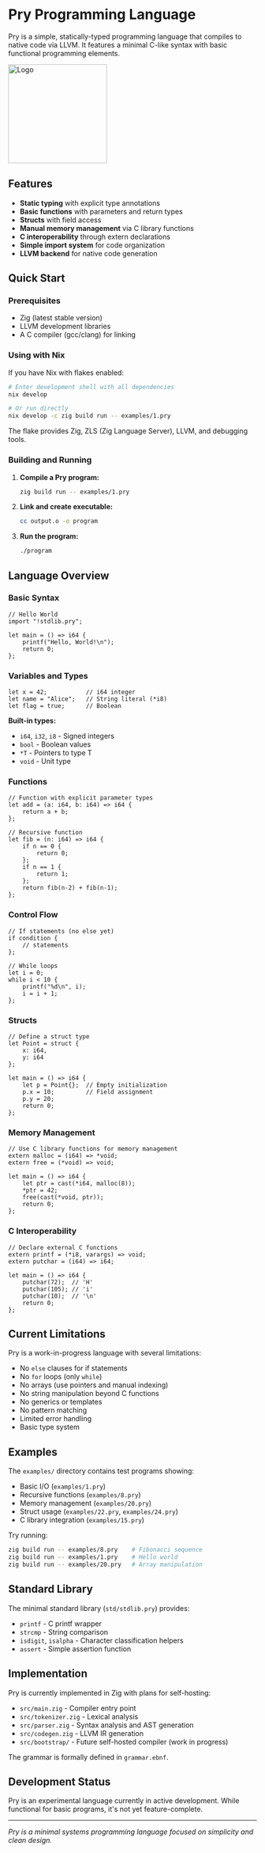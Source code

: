 # Pry Programming Language

Pry is a simple, statically-typed programming language that compiles to native code via LLVM. It features a minimal C-like syntax with basic functional programming elements.

<img src="images/logo.svg" width="200" alt="Logo" />

## Features

- **Static typing** with explicit type annotations
- **Basic functions** with parameters and return types
- **Structs** with field access
- **Manual memory management** via C library functions
- **C interoperability** through extern declarations
- **Simple import system** for code organization
- **LLVM backend** for native code generation

## Quick Start

### Prerequisites

- Zig (latest stable version)
- LLVM development libraries
- A C compiler (gcc/clang) for linking

### Using with Nix

If you have Nix with flakes enabled:

```bash
# Enter development shell with all dependencies
nix develop

# Or run directly
nix develop -c zig build run -- examples/1.pry
```

The flake provides Zig, ZLS (Zig Language Server), LLVM, and debugging tools.

### Building and Running

1. **Compile a Pry program:**
   ```bash
   zig build run -- examples/1.pry
   ```

2. **Link and create executable:**
   ```bash
   cc output.o -o program
   ```

3. **Run the program:**
   ```bash
   ./program
   ```

## Language Overview

### Basic Syntax

```pry
// Hello World
import "!stdlib.pry";

let main = () => i64 {
    printf("Hello, World!\n");
    return 0;
};
```

### Variables and Types

```pry
let x = 42;           // i64 integer
let name = "Alice";   // String literal (*i8)
let flag = true;      // Boolean
```

**Built-in types:**
- `i64`, `i32`, `i8` - Signed integers  
- `bool` - Boolean values
- `*T` - Pointers to type T
- `void` - Unit type

### Functions

```pry
// Function with explicit parameter types
let add = (a: i64, b: i64) => i64 {
    return a + b;
};

// Recursive function
let fib = (n: i64) => i64 {
    if n == 0 {
        return 0;
    };
    if n == 1 {
        return 1;
    };
    return fib(n-2) + fib(n-1);
};
```

### Control Flow

```pry
// If statements (no else yet)
if condition {
    // statements
};

// While loops
let i = 0;
while i < 10 {
    printf("%d\n", i);
    i = i + 1;
};
```

### Structs

```pry
// Define a struct type
let Point = struct {
    x: i64,
    y: i64
};

let main = () => i64 {
    let p = Point{};  // Empty initialization
    p.x = 10;         // Field assignment
    p.y = 20;
    return 0;
};
```

### Memory Management

```pry
// Use C library functions for memory management
extern malloc = (i64) => *void;
extern free = (*void) => void;

let main = () => i64 {
    let ptr = cast(*i64, malloc(8));
    *ptr = 42;
    free(cast(*void, ptr));
    return 0;
};
```

### C Interoperability

```pry
// Declare external C functions
extern printf = (*i8, varargs) => void;
extern putchar = (i64) => i64;

let main = () => i64 {
    putchar(72);  // 'H'
    putchar(105); // 'i'
    putchar(10);  // '\n'
    return 0;
};
```

## Current Limitations

Pry is a work-in-progress language with several limitations:

- No `else` clauses for if statements
- No `for` loops (only `while`)
- No arrays (use pointers and manual indexing)
- No string manipulation beyond C functions
- No generics or templates
- No pattern matching
- Limited error handling
- Basic type system

## Examples

The `examples/` directory contains test programs showing:

- Basic I/O (`examples/1.pry`)
- Recursive functions (`examples/8.pry`) 
- Memory management (`examples/20.pry`)
- Struct usage (`examples/22.pry`, `examples/24.pry`)
- C library integration (`examples/15.pry`)

Try running:
```bash
zig build run -- examples/8.pry    # Fibonacci sequence
zig build run -- examples/1.pry    # Hello world
zig build run -- examples/20.pry   # Array manipulation
```

## Standard Library

The minimal standard library (`std/stdlib.pry`) provides:

- `printf` - C printf wrapper
- `strcmp` - String comparison
- `isdigit`, `isalpha` - Character classification helpers
- `assert` - Simple assertion function

## Implementation

Pry is currently implemented in Zig with plans for self-hosting:

- `src/main.zig` - Compiler entry point
- `src/tokenizer.zig` - Lexical analysis
- `src/parser.zig` - Syntax analysis and AST generation  
- `src/codegen.zig` - LLVM IR generation
- `src/bootstrap/` - Future self-hosted compiler (work in progress)

The grammar is formally defined in `grammar.ebnf`.

## Development Status

Pry is an experimental language currently in active development. While functional for basic programs, it's not yet feature-complete.

---

*Pry is a minimal systems programming language focused on simplicity and clean design.*
